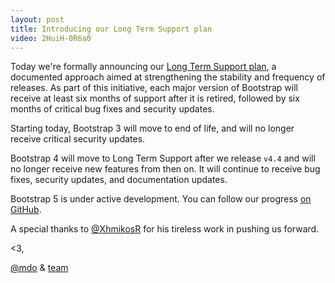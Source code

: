 ```yaml
---
layout: post
title: Introducing our Long Term Support plan
video: 2HuiH-0R6a0
---
```


Today we're formally announcing our [Long Term Support plan](https://github.com/twbs/release), a documented approach aimed at strengthening the stability and frequency of releases. As part of this initiative, each major version of Bootstrap will receive at least six months of support after it is retired, followed by six months of critical bug fixes and security updates.

Starting today, Bootstrap 3 will move to end of life, and will no longer receive critical security updates.

Bootstrap 4 will move to Long Term Support after we release `v4.4` and will no longer receive new features from then on. It will continue to receive bug fixes, security updates, and documentation updates.

Bootstrap 5 is under active development. You can follow our progress [on GitHub](https://github.com/twbs/bootstrap).

A special thanks to [@XhmikosR](https://github.com/XhmikosR) for his tireless work in pushing us forward.

<3,<br>

[@mdo](https://github.com/mdo) & [team](https://github.com/twbs)
